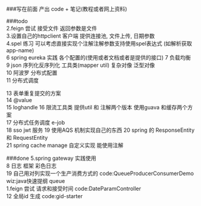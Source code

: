 ###写在前面
产出 code + 笔记(教程或者网上资料)

###todo  
2.feign 尝试 接受文件 返回参数是文件  
3.设置自己的httpclient 客户端  提供连接池, 文件上传, 日期参数  
4.spel 练习  可以考虑直接实现个注解注解参数支持使用spel表达式 (如解析获取app-name)  
6 spring eureka 实践 各个配置的(使用或者文档或者是提供的接口) 
7 负载均衡  
9 json 序列化反序列化 工具类(mapper util) 复杂对像  泛型对像  
10 阿波罗 分布式配置  
11 分布式调度  

13 表单重复提交的方案  
14 @value  
15 loghandle 
16 限流工具类  提供util 和 注解两个版本  使用guava 和缓存两个方案  
17 分布式任务调度 e-job  
18 sso jwt 服务
19 使用AQS 机制实现自己的东西
20 spring 的 ResponseEntity 和 RequestEntity  
21 spring cache manage 自定义实现 能使用注解   



###done
5.spring gateway 实践使用  
8 日志 框架 彩色日志  
19 自己用对列实现一个生产消费方式的 code:QueueProducerConsumerDemo wiz:﻿java快速提纲 queue  
1.feign 尝试 请求和接受时间  code:DateParamController  
12 全局id 生成 code:gid-starter  
